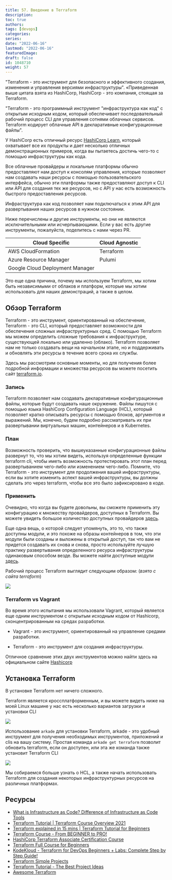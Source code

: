 ```yaml
---
title: 57. Введение в Terraform
description: 
toc: true
authors:
tags: [devops]
categories:
series: 
date: "2022-06-16"
lastmod: "2022-06-16"
featuredImage:
draft: false
id: 1048710
weight: 57
---
```


"Terraform - это инструмент для безопасного и эффективного создания, изменения и управления версиями инфраструктуры".
«Приведенная выше цитата взята из HashiCorp, HashiCorp - это компания, стоящая за Terraform.

"Terraform - это программный инструмент "инфраструктура как код" с открытым исходным кодом, который обеспечивает последовательный рабочий процесс CLI для управления сотнями облачных сервисов. Terraform кодирует облачные API в декларативные конфигурационные файлы".

У HashiCorp есть отличный ресурс [HashiCorp Learn](https://learn.hashicorp.com/terraform?utm_source=terraform_io&utm_content=terraform_io_hero), который охватывает все их продукты и дает несколько отличных демонстрационных примеров, когда вы пытаетесь достичь чего-то с помощью инфраструктуры как кода.

Все облачные провайдеры и локальные платформы обычно предоставляют нам доступ к консолям управления, которые позволяют нам создавать наши ресурсы с помощью пользовательского интерфейса, обычно эти платформы также предоставляют доступ к CLI или API для создания тех же ресурсов, но с API у нас есть возможность быстрого предоставления ресурсов.

Инфраструктура как код позволяет нам подключаться к этим API для развертывания наших ресурсов в нужном состоянии.

Ниже перечислены и другие инструменты, но они не являются исключительными или исчерпывающими. Если у вас есть другие инструменты, пожалуйста, поделитесь с нами через PR.  

| Cloud Specific                  | Cloud Agnostic |
| ------------------------------- | -------------- |
| AWS CloudFormation              | Terraform      |
| Azure Resource Manager          | Pulumi         |
| Google Cloud Deployment Manager |                |

Это еще одна причина, почему мы используем Terraform, мы хотим быть независимыми от облаков и платформ, которые мы хотим использовать для наших демонстраций, а также в целом.

## Обзор Terraform

Terraform - это инструмент, ориентированный на обеспечение, Terraform - это CLI, который предоставляет возможности для обеспечения сложных инфраструктурных сред. С помощью Terraform мы можем определить сложные требования к инфраструктуре, существующей локально или удаленно (облако). Terraform позволяет нам не только создавать вещи на начальном этапе, но и поддерживать и обновлять эти ресурсы в течение всего срока их службы.  

Здесь мы рассмотрим основные моменты, но для получения более подробной информации и множества ресурсов вы можете посетить сайт [terraform.io](https://www.terraform.io/).

### Запись

Terraform позволяет нам создавать декларативные конфигурационные файлы, которые будут создавать наше окружение. Файлы пишутся с помощью языка HashiCorp Configuration Language (HCL), который позволяет кратко описывать ресурсы с помощью блоков, аргументов и выражений. Мы, конечно, будем подробно рассматривать их при развертывании виртуальных машин, контейнеров и в Kubernetes.

### План

Возможность проверить, что вышеуказанные конфигурационные файлы развернут то, что мы хотим видеть, используя определенные функции terraform cli, чтобы иметь возможность протестировать этот план перед развертыванием чего-либо или изменением чего-либо. Помните, что Terraform - это инструмент для продолжения вашей инфраструктуры, если вы хотите изменить аспект вашей инфраструктуры, вы должны сделать это через terraform, чтобы все это было зафиксировано в коде.

### Применить

Очевидно, что когда вы будете довольны, вы сможете применить эту конфигурацию к множеству провайдеров, доступных в Terraform. Вы можете увидеть большое количество доступных провайдеров [здесь](https://registry.terraform.io/browse/providers).

Еще одна вещь, о которой следует упомянуть, это то, что также доступны модули, и это похоже на образы контейнеров в том, что эти модули были созданы и выложены в открытый доступ, так что вам не придется создавать их снова и снова, просто используйте лучшую практику развертывания определенного ресурса инфраструктуры одинаковым способом везде. Вы можете найти доступные модули [здесь](https://registry.terraform.io/browse/modules).

Рабочий процесс Terraform выглядит следующим образом: (*взято с сайта terraform*)

![](../images/Day57_IAC3.ru.png?v1)

### Terraform vs Vagrant

Во время этого испытания мы использовали Vagrant, который является еще одним инструментом с открытым исходным кодом от Hashicorp, сконцентрированным на средах разработки.

- Vagrant - это инструмент, ориентированный на управление средами разработки.

- Terraform - это инструмент для создания инфраструктуры.

Отличное сравнение этих двух инструментов можно найти здесь на официальном сайте [Hashicorp](https://www.vagrantup.com/intro/vs/terraform)

## Установка Terraform

В установке Terraform нет ничего сложного.

Terraform является кроссплатформенным, и вы можете видеть ниже на моей Linux машине у нас есть несколько вариантов загрузки и установки CLI

![](../images/Day57_IAC2.ru.png?v1)

Использование `arkade` для установки Terraform, arkade - это удобный инструмент для получения необходимых инструментов, приложений и clis на вашу систему. Простая команда `arkade get terraform` позволит обновить terraform, если он доступен, или эта же команда также установит Terraform CLI

![](../images/Day57_IAC1.ru.png?v1)

Мы собираемся больше узнать о HCL, а также начать использовать Terraform для создания некоторых инфраструктурных ресурсов на различных платформах.

## Ресурсы

- [What is Infrastructure as Code? Difference of Infrastructure as Code Tools](https://www.youtube.com/watch?v=POPP2WTJ8es)
- [Terraform Tutorial | Terraform Course Overview 2021](https://www.youtube.com/watch?v=m3cKkYXl-8o)
- [Terraform explained in 15 mins | Terraform Tutorial for Beginners](https://www.youtube.com/watch?v=l5k1ai_GBDE)
- [Terraform Course - From BEGINNER to PRO!](https://www.youtube.com/watch?v=7xngnjfIlK4&list=WL&index=141&t=16s)
- [HashiCorp Terraform Associate Certification Course](https://www.youtube.com/watch?v=V4waklkBC38&list=WL&index=55&t=111s)
- [Terraform Full Course for Beginners](https://www.youtube.com/watch?v=EJ3N-hhiWv0&list=WL&index=39&t=27s)
- [KodeKloud -  Terraform for DevOps Beginners + Labs: Complete Step by Step Guide!](https://www.youtube.com/watch?v=YcJ9IeukJL8&list=WL&index=16&t=11s)
- [Terraform Simple Projects](https://terraform.joshuajebaraj.com/)
- [Terraform Tutorial - The Best Project Ideas](https://www.youtube.com/watch?v=oA-pPa0vfks)
- [Awesome Terraform](https://github.com/shuaibiyy/awesome-terraform)
